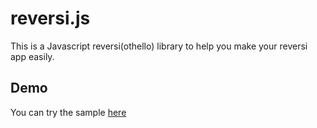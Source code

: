 # reversi.js

This is a Javascript reversi(othello) library to help you make your reversi app easily.

## Demo
You can try the sample [here](http://arihide.github.io/reversi.js/examples/sample_gui) 